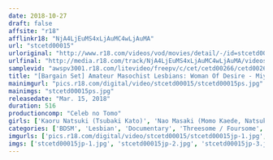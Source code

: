 ```yaml
---
date: 2018-10-27
draft: false
affsite: "r18"
afflinkr18: "NjA4LjEuMS4xLjAuMC4wLjAuMA"
url: "stcetd00015"
urloriginal: "http://www.r18.com/videos/vod/movies/detail/-/id=stcetd00015"
urlfinal: "http://media.r18.com/track/NjA4LjEuMS4xLjAuMC4wLjAuMA/videos/vod/movies/detail/-/id=stcetd00015"
samplevid: "awspv3001.r18.com/litevideo/freepv/c/cet/cetd00266/cetd00266_dmb_w.mp4"
title: "[Bargain Set] Amateur Masochist Lesbians: Woman Of Desire - Miyu, Mio, Nozomi"
mainimgurl: "pics.r18.com/digital/video/stcetd00015/stcetd00015ps.jpg"
mainimgs: "stcetd00015ps.jpg"
releasedate: "Mar. 15, 2018"
duration: 516
productioncomp: "Celeb no Tomo"
girls: ['Kaoru Natsuki (Tsubaki Kato)', 'Nao Masaki (Momo Kaede, Natsuki Ando)', 'Ayako Kano']
categories: ['BDSM', 'Lesbian', 'Documentary', 'Threesome / Foursome', 'Hi-Def', 'Set Items']
imgurls: ['pics.r18.com/digital/video/stcetd00015/stcetd00015jp-1.jpg', 'pics.r18.com/digital/video/stcetd00015/stcetd00015jp-2.jpg', 'pics.r18.com/digital/video/stcetd00015/stcetd00015jp-3.jpg', 'pics.r18.com/digital/video/stcetd00015/stcetd00015jp-4.jpg', 'pics.r18.com/digital/video/stcetd00015/stcetd00015jp-5.jpg', 'pics.r18.com/digital/video/stcetd00015/stcetd00015jp-6.jpg', 'pics.r18.com/digital/video/stcetd00015/stcetd00015jp-7.jpg', 'pics.r18.com/digital/video/stcetd00015/stcetd00015jp-8.jpg', 'pics.r18.com/digital/video/stcetd00015/stcetd00015jp-9.jpg', 'pics.r18.com/digital/video/stcetd00015/stcetd00015jp-10.jpg', 'pics.r18.com/digital/video/stcetd00015/stcetd00015jp-11.jpg', 'pics.r18.com/digital/video/stcetd00015/stcetd00015jp-12.jpg', 'pics.r18.com/digital/video/stcetd00015/stcetd00015jp-13.jpg', 'pics.r18.com/digital/video/stcetd00015/stcetd00015jp-14.jpg', 'pics.r18.com/digital/video/stcetd00015/stcetd00015jp-15.jpg', 'pics.r18.com/digital/video/stcetd00015/stcetd00015jp-16.jpg', 'pics.r18.com/digital/video/stcetd00015/stcetd00015jp-17.jpg', 'pics.r18.com/digital/video/stcetd00015/stcetd00015jp-18.jpg', 'pics.r18.com/digital/video/stcetd00015/stcetd00015jp-19.jpg', 'pics.r18.com/digital/video/stcetd00015/stcetd00015jp-20.jpg']
imgs: ['stcetd00015jp-1.jpg', 'stcetd00015jp-2.jpg', 'stcetd00015jp-3.jpg', 'stcetd00015jp-4.jpg', 'stcetd00015jp-5.jpg', 'stcetd00015jp-6.jpg', 'stcetd00015jp-7.jpg', 'stcetd00015jp-8.jpg', 'stcetd00015jp-9.jpg', 'stcetd00015jp-10.jpg', 'stcetd00015jp-11.jpg', 'stcetd00015jp-12.jpg', 'stcetd00015jp-13.jpg', 'stcetd00015jp-14.jpg', 'stcetd00015jp-15.jpg', 'stcetd00015jp-16.jpg', 'stcetd00015jp-17.jpg', 'stcetd00015jp-18.jpg', 'stcetd00015jp-19.jpg', 'stcetd00015jp-20.jpg']
---
```


